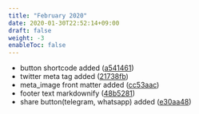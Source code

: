 ```yaml
---
title: "February 2020"
date: 2020-01-30T22:52:14+09:00
draft: false
weight: -3
enableToc: false
---
```


* button shortcode added ([a541461](https://github.com/zzossig/hugo-theme-zzo/commit/a541461))
* twitter meta tag added ([21738fb](https://github.com/zzossig/hugo-theme-zzo/commit/21738fb))
* meta_image front matter added ([cc53aac](https://github.com/zzossig/hugo-theme-zzo/commit/cc53aac))
* footer text markdownify ([48b5281](https://github.com/zzossig/hugo-theme-zzo/commit/48b5281))
* share button(telegram, whatsapp) added ([e30aa48](https://github.com/zzossig/hugo-theme-zzo/commit/e30aa48))